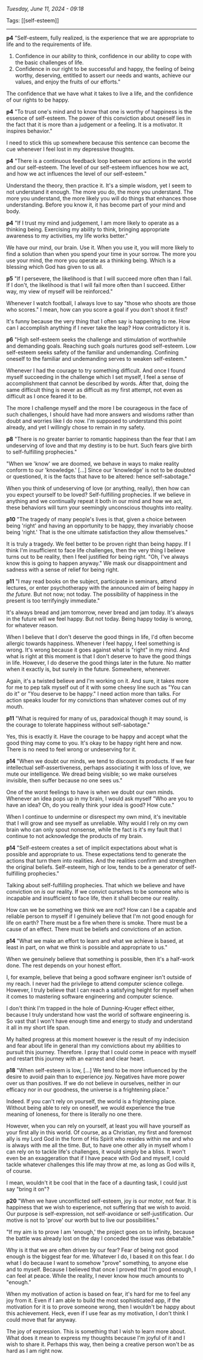 
*Tuesday, June 11, 2024 - 09:18*

Tags: [[self-esteem]]

---

**p4**
"Self-esteem, fully realized, is the experience that we are appropriate to life and to the requirements of life.
1. Confidence in our ability to think, confidence in our ability to cope with the basic challenges of life.
2. Confidence in our right to be successful and happy, the feeling of being worthy, deserving, entitled to assert our needs and wants, achieve our values, and enjoy the fruits of our efforts."

The confidence that we have what it takes to live a life, and the confidence of our rights to be happy.


**p4**
"To trust one's mind and to know that one is worthy of happiness is the essence of self-esteem. The power of this conviction about oneself lies in the fact that it is more than a judgement or a feeling. It is a motivator. It inspires behavior."

I need to stick this up somewhere because this sentence can become the cue whenever I feel lost in my depressive thoughts.


**p4**
"There is a continuous feedback loop between our actions in the world and our self-esteem. The level of our self-esteem influences how we act, and how we act influences the level of our self-esteem."

Understand the theory, then practice it. It's a simple wisdom, yet I seem to not understand it enough. The more you do, the more you understand. The more you understand, the more likely you will do things that enhances those understanding. Before you know it, it has become part of your mind and body.


**p4**
"If I trust my mind and judgement, I am more likely to operate as a thinking being. Exercising my ability to think, bringing appropriate awareness to my activities, my life works better."

We have our mind, our brain. Use it. When you use it, you will more likely to find a solution than when you spend your time in your sorrow. The more you use your mind, the more you operate as a thinking being. Which is a blessing which God has given to us all.


**p5**
"If I persevere, the likelihood is that I will succeed more often than I fail. If I don't, the likelihood is that I will fail more often than I succeed. Either way, my view of myself will be reinforced."

Whenever I watch football, I always love to say "those who shoots are those who scores." I mean, how can you score a goal if you don't shoot it first? 

It's funny because the very thing that I often say is happening to me. How can I accomplish anything if I never take the leap? How contradictory it is.


**p6**
"High self-esteem seeks the challenge and stimulation of worthwhile and demanding goals. Reaching such goals nurtures good self-esteem. Low self-esteem seeks safety of the familiar and undemanding. Confining oneself to the familiar and undemanding serves to weaken self-esteem."

Whenever I had the courage to try something difficult. And once I found myself succeeding in the challenge which I set myself, I feel a sense of accomplishment that cannot be described by words. After that, doing the same difficult thing is never as difficult as my first attempt, not even as difficult as I once feared it to be.

The more I challenge myself and the more I be courageous in the face of such challenges, I should have had more answers and wisdoms rather than doubt and worries like I do now. I'm supposed to understand this point already, and yet I willingly chose to remain in my safety.


**p8**
"There is no greater barrier to romantic happiness than the fear that I am undeserving of love and that my destiny is to be hurt. Such fears give birth to self-fulfilling prophecies."

"When we 'know' we are doomed, we behave in ways to make reality conform to our 'knowledge.' \[…] Since our 'knowledge' is not to be doubted or questioned, it is the facts that have to be altered: hence self-sabotage."

When you think of undeserving of love (or anything, really), then how can you expect yourself to be loved? Self-fulfilling prophecies. If we believe in anything and we continually repeat it both in our mind and how we act, these behaviors will turn your seemingly unconscious thoughts into reality.


**p10**
"The tragedy of many people's lives is that, given a choice between being 'right' and having an opportunity to be happy, they invariably choose being 'right.' That is the one ultimate satisfaction they allow themselves."

It is truly a tragedy. We feel better to be proven right than being happy. If I think I'm insufficient to face life challenges, then the very thing I believe turns out to be reality, then I feel justified for being right. "Oh, I've always know this is going to happen anyway." We mask our disappointment and sadness with a sense of relief for being right.


**p11**
"I may read books on the subject, participate in seminars, attend lectures, or enter psychotherapy with the announced aim of being happy *in the future.* But not now; not today. The possibility of happiness in the present is too terrifyingly immediate."

It's always bread and jam tomorrow, never bread and jam today. It's always in the future will we feel happy. But not today. Being happy today is wrong, for whatever reason.

When I believe that I don't deserve the good things in life, I'd often become allergic towards happiness. Whenever I feel happy, I feel something is wrong. It's wrong because it goes against what is "right" in my mind. And what is right at this moment is that I don't deserve to have the good things in life. However, I do deserve the good things later in the future. No matter when it exactly is, but surely in the future. Somewhere, whenever.

Again, it's a twisted believe and I'm working on it. And sure, it takes more for me to pep talk myself out of it with some cheesy line such as "You can do it" or "You deserve to be happy." I need action more than talks. For action speaks louder for my convictions than whatever comes out of my mouth.


**p11**
"What is required for many of us, paradoxical though it may sound, is the courage to tolerate happiness without self-sabotage."

Yes, this is exactly it. Have the courage to be happy and accept what the good thing may come to you. It's okay to be happy right here and now. There is no need to feel wrong or undeserving for it.


**p14**
"When we doubt our minds, we tend to discount its products. If we fear intellectual self-assertiveness, perhaps associating it with loss of love, we mute our intelligence. We dread being visible; so we make ourselves invisible, then suffer because no one sees us."

One of the worst feelings to have is when we doubt our own minds. Whenever an idea pops up in my brain, I would ask myself "Who are you to have an idea? Oh, do you really think your idea is good? How cute."

When I continue to undermine or disrespect my own mind, it's inevitable that I will grow and see myself as unreliable. Why would I rely on my own brain who can only spout nonsense, while the fact is it's my fault that I continue to not acknowledge the products of my brain.


**p14**
"Self-esteem creates a set of implicit expectations about what is possible and appropriate to us. These expectations tend to generate the actions that turn them into realities. And the realities confirm and strengthen the original beliefs. Self-esteem, high or low, tends to be a generator of self-fulfilling prophecies."

Talking about self-fulfilling prophecies. That which we believe and have conviction on *is* our reality. If we convict ourselves to be someone who is incapable and insufficient to face life, then it shall become our reality.

How can we be something we think we are not? How can I be a capable and reliable person to myself if I genuinely believe that I'm not good enough for life on earth? There must be a fire when there is smoke. There must be a cause of an effect. There must be beliefs and convictions of an action.


**p14**
"What we make an effort to learn and what we achieve is based, at least in part, on what we think is possible and appropriate to us."

When we genuinely believe that something is possible, then it's a half-work done. The rest depends on your honest effort. 

I, for example, believe that being a good software engineer isn't outside of my reach. I never had the privilege to attend computer science college. However, I truly believe that I can reach a satisfying height for myself when it comes to mastering software engineering and computer science. 

I don't think I'm trapped in the hole of Dunning-Kruger effect either, because I truly understand how vast the world of software engineering is. So vast that I won't have enough time and energy to study and understand it all in my short life span.

My halted progress at this moment however is the result of my indecision and fear about life in general than my convictions about my abilities to pursuit this journey. Therefore. I pray that I could come in peace with myself and restart this journey with an earnest and clear heart. 


**p18**
"When self-esteem is low, \[…] We tend to be more influenced by the desire to avoid pain than to experience joy. Negatives have more power over us than positives. If we do not believe in ourselves, neither in our efficacy nor in our goodness, the universe is a frightening place."

Indeed. If you can't rely on yourself, the world is a frightening place. Without being able to rely on oneself, we would experience the true meaning of loneness, for there is literally no one there.

However, when you can rely on yourself, at least you will have yourself as your first ally in this world. Of course, as a Christian, my first and foremost ally is my Lord God in the form of His Spirit who resides within me and who is always with me all the time. But, to have one other ally in myself whom I can rely on to tackle life's challenges, it would simply be a bliss. It won't even be an exaggeration that if I have peace with God and myself, I could tackle whatever challenges this life may throw at me, as long as God wills it, of course.

I mean, wouldn't it be cool that in the face of a daunting task, I could just say "bring it on"?


**p20**
"When we have unconflicted self-esteem, joy is our motor, not fear. It is happiness that we wish to experience, not suffering that we wish to avoid. Our purpose is self-expression, not self-avoidance or self-justification. Our motive is not to 'prove' our worth but to live our possibilities."

"If my aim is to prove I am 'enough,' the project goes on to infinity, because the battle was already lost on the day I conceded the issue was debatable."

Why is it that we are often driven by our fear? Fear of being not good enough is the biggest fear for me. Whatever I do, I based it on this fear. I do what I do because I want to somehow "prove" something, to anyone else and to myself. Because I believed that once I proved that I'm good enough, I can feel at peace. While the reality, I never know how much amounts to "enough."

When my motivation of action is based on fear, it's hard for me to feel any joy from it. Even if I am able to build the most sophisticated app, if the motivation for it is to prove someone wrong, then I wouldn't be happy about this achievement. Heck, even if I use fear as my motivation, I don't think I could move that far anyway.

The joy of expression. This is something that I wish to learn more about. What does it mean to express my thoughts because I'm joyful of it and I wish to share it. Perhaps this way, then being a creative person won't be as hard as I am right now.